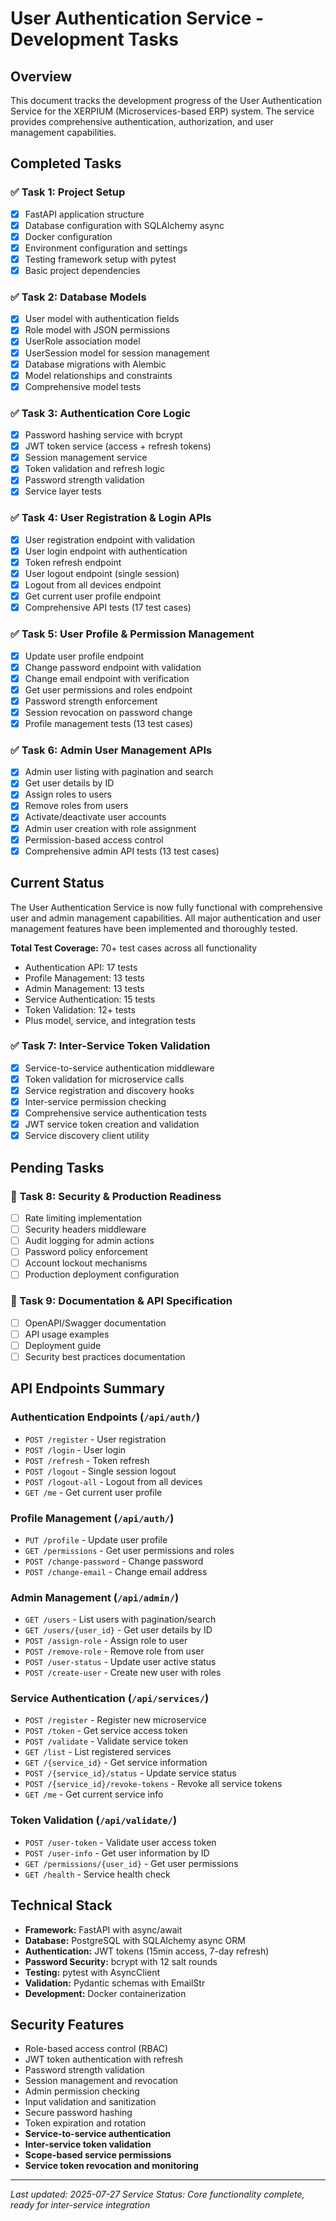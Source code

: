 # User Authentication Service - Development Tasks

## Overview

This document tracks the development progress of the User Authentication Service for the XERPIUM (Microservices-based ERP) system. The service provides comprehensive authentication, authorization, and user management capabilities.

## Completed Tasks

### ✅ Task 1: Project Setup
- [x] FastAPI application structure
- [x] Database configuration with SQLAlchemy async
- [x] Docker configuration
- [x] Environment configuration and settings
- [x] Testing framework setup with pytest
- [x] Basic project dependencies

### ✅ Task 2: Database Models
- [x] User model with authentication fields
- [x] Role model with JSON permissions
- [x] UserRole association model
- [x] UserSession model for session management
- [x] Database migrations with Alembic
- [x] Model relationships and constraints
- [x] Comprehensive model tests

### ✅ Task 3: Authentication Core Logic
- [x] Password hashing service with bcrypt
- [x] JWT token service (access + refresh tokens)
- [x] Session management service
- [x] Token validation and refresh logic
- [x] Password strength validation
- [x] Service layer tests

### ✅ Task 4: User Registration & Login APIs
- [x] User registration endpoint with validation
- [x] User login endpoint with authentication
- [x] Token refresh endpoint
- [x] User logout endpoint (single session)
- [x] Logout from all devices endpoint
- [x] Get current user profile endpoint
- [x] Comprehensive API tests (17 test cases)

### ✅ Task 5: User Profile & Permission Management
- [x] Update user profile endpoint
- [x] Change password endpoint with validation
- [x] Change email endpoint with verification
- [x] Get user permissions and roles endpoint
- [x] Password strength enforcement
- [x] Session revocation on password change
- [x] Profile management tests (13 test cases)

### ✅ Task 6: Admin User Management APIs
- [x] Admin user listing with pagination and search
- [x] Get user details by ID
- [x] Assign roles to users
- [x] Remove roles from users
- [x] Activate/deactivate user accounts
- [x] Admin user creation with role assignment
- [x] Permission-based access control
- [x] Comprehensive admin API tests (13 test cases)

## Current Status

The User Authentication Service is now fully functional with comprehensive user and admin management capabilities. All major authentication and user management features have been implemented and thoroughly tested.

**Total Test Coverage:** 70+ test cases across all functionality
- Authentication API: 17 tests
- Profile Management: 13 tests  
- Admin Management: 13 tests
- Service Authentication: 15 tests
- Token Validation: 12+ tests
- Plus model, service, and integration tests

### ✅ Task 7: Inter-Service Token Validation
- [x] Service-to-service authentication middleware
- [x] Token validation for microservice calls
- [x] Service registration and discovery hooks
- [x] Inter-service permission checking
- [x] Comprehensive service authentication tests
- [x] JWT service token creation and validation
- [x] Service discovery client utility

## Pending Tasks

### 🔄 Task 8: Security & Production Readiness
- [ ] Rate limiting implementation
- [ ] Security headers middleware
- [ ] Audit logging for admin actions
- [ ] Password policy enforcement
- [ ] Account lockout mechanisms
- [ ] Production deployment configuration

### 🔄 Task 9: Documentation & API Specification
- [ ] OpenAPI/Swagger documentation
- [ ] API usage examples
- [ ] Deployment guide
- [ ] Security best practices documentation

## API Endpoints Summary

### Authentication Endpoints (`/api/auth/`)
- `POST /register` - User registration
- `POST /login` - User login
- `POST /refresh` - Token refresh
- `POST /logout` - Single session logout
- `POST /logout-all` - Logout from all devices
- `GET /me` - Get current user profile

### Profile Management (`/api/auth/`)
- `PUT /profile` - Update user profile
- `GET /permissions` - Get user permissions and roles
- `POST /change-password` - Change password
- `POST /change-email` - Change email address

### Admin Management (`/api/admin/`)
- `GET /users` - List users with pagination/search
- `GET /users/{user_id}` - Get user details by ID
- `POST /assign-role` - Assign role to user
- `POST /remove-role` - Remove role from user
- `POST /user-status` - Update user active status
- `POST /create-user` - Create new user with roles

### Service Authentication (`/api/services/`)
- `POST /register` - Register new microservice
- `POST /token` - Get service access token
- `POST /validate` - Validate service token
- `GET /list` - List registered services
- `GET /{service_id}` - Get service information
- `POST /{service_id}/status` - Update service status
- `POST /{service_id}/revoke-tokens` - Revoke all service tokens
- `GET /me` - Get current service info

### Token Validation (`/api/validate/`)
- `POST /user-token` - Validate user access token
- `POST /user-info` - Get user information by ID
- `GET /permissions/{user_id}` - Get user permissions
- `GET /health` - Service health check

## Technical Stack

- **Framework:** FastAPI with async/await
- **Database:** PostgreSQL with SQLAlchemy async ORM
- **Authentication:** JWT tokens (15min access, 7-day refresh)
- **Password Security:** bcrypt with 12 salt rounds
- **Testing:** pytest with AsyncClient
- **Validation:** Pydantic schemas with EmailStr
- **Development:** Docker containerization

## Security Features

- Role-based access control (RBAC)
- JWT token authentication with refresh
- Password strength validation
- Session management and revocation
- Admin permission checking
- Input validation and sanitization
- Secure password hashing
- Token expiration and rotation
- **Service-to-service authentication**
- **Inter-service token validation**
- **Scope-based service permissions**
- **Service token revocation and monitoring**

---

*Last updated: 2025-07-27*
*Service Status: Core functionality complete, ready for inter-service integration*